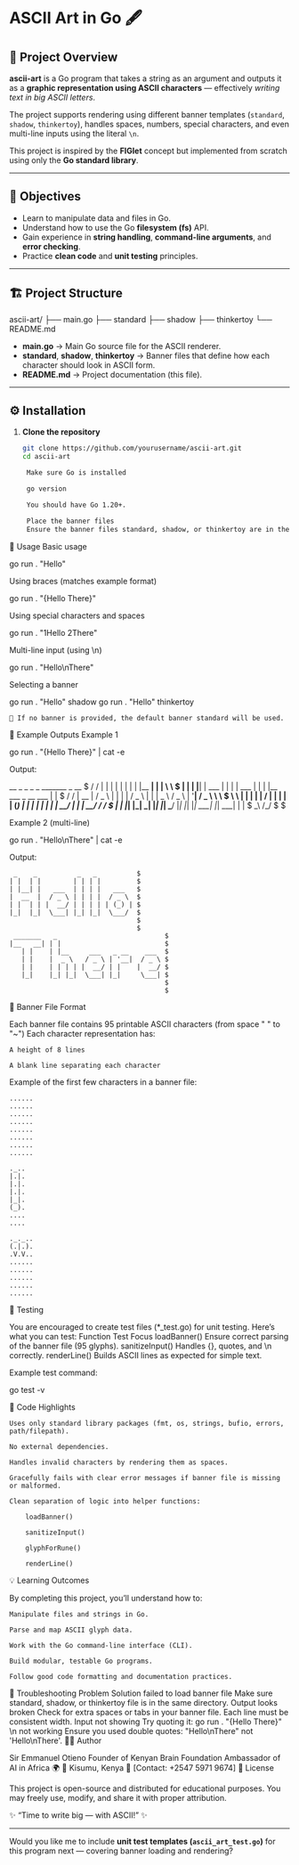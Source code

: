 # ASCII Art in Go 🖋️

## 📘 Project Overview

**ascii-art** is a Go program that takes a string as an argument and outputs it as a **graphic representation using ASCII characters** — effectively *writing text in big ASCII letters*.  

The project supports rendering using different banner templates (`standard`, `shadow`, `thinkertoy`), handles spaces, numbers, special characters, and even multi-line inputs using the literal `\n`.

This project is inspired by the **FIGlet** concept but implemented from scratch using only the **Go standard library**.

---

## 🎯 Objectives

- Learn to manipulate data and files in Go.
- Understand how to use the Go **filesystem (fs)** API.
- Gain experience in **string handling**, **command-line arguments**, and **error checking**.
- Practice **clean code** and **unit testing** principles.

---

## 🏗️ Project Structure

ascii-art/
├── main.go
├── standard
├── shadow
├── thinkertoy
└── README.md


- **main.go** → Main Go source file for the ASCII renderer.  
- **standard**, **shadow**, **thinkertoy** → Banner files that define how each character should look in ASCII form.  
- **README.md** → Project documentation (this file).  

---

## ⚙️ Installation

1. **Clone the repository**
   ```bash
   git clone https://github.com/yourusername/ascii-art.git
   cd ascii-art

    Make sure Go is installed

    go version

    You should have Go 1.20+.

    Place the banner files
    Ensure the banner files standard, shadow, or thinkertoy are in the same directory as main.go.

🚀 Usage
Basic usage

go run . "Hello"

Using braces (matches example format)

go run . "{Hello There}"

Using special characters and spaces

go run . "1Hello 2There"

Multi-line input (using \n)

go run . "Hello\nThere"

Selecting a banner

go run . "Hello" shadow
go run . "Hello" thinkertoy

    🔹 If no banner is provided, the default banner standard will be used.

🧠 Example Outputs
Example 1

go run . "{Hello There}" | cat -e

Output:

   __  _    _          _   _                 _______   _                           __    $
  / / | |  | |        | | | |               |__   __| | |                          \ \   $
 | |  | |__| |   ___  | | | |   ___            | |    | |__     ___   _ __    ___   | |  $
/ /   |  __  |  / _ \ | | | |  / _ \           | |    |  _ \   / _ \ | '__|  / _ \   \ \ $
\ \   | |  | | |  __/ | | | | | (_) |          | |    | | | | |  __/ | |    |  __/   / / $
 | |  |_|  |_|  \___| |_| |_|  \___/           |_|    |_| |_|  \___| |_|     \___|  | |  $
  \_\                                                                              /_/   $
                                                                                         $

Example 2 (multi-line)

go run . "Hello\nThere" | cat -e

Output:
```console
 _    _          _   _          $
| |  | |        | | | |         $
| |__| |   ___  | | | |   ___   $
|  __  |  / _ \ | | | |  / _ \  $
| |  | | |  __/ | | | | | (_) | $
|_|  |_|  \___| |_| |_|  \___/  $
                                $
                                $
 _______   _                           $
|__   __| | |                          $
   | |    | |__     ___   _ __    ___  $
   | |    |  _ \   / _ \ | '__|  / _ \ $
   | |    | | | | |  __/ | |    |  __/ $
   |_|    |_| |_|  \___| |_|     \___| $
                                       $
                                       $
```
🧩 Banner File Format

Each banner file contains 95 printable ASCII characters (from space " " to "~")
Each character representation has:

    A height of 8 lines

    A blank line separating each character

Example of the first few characters in a banner file:

```console
......
......
......
......
......
......
......
......

._..
|.|.
|.|.
|.|.
|_|.
(_).
....
....

._._..
(.|.).
.V.V..
......
......
......
......
......
```

🧪 Testing

You are encouraged to create test files (*_test.go) for unit testing.
Here’s what you can test:
Function	Test Focus
loadBanner()	Ensure correct parsing of the banner file (95 glyphs).
sanitizeInput()	Handles {}, quotes, and \n correctly.
renderLine()	Builds ASCII lines as expected for simple text.

Example test command:

go test -v

🧱 Code Highlights

    Uses only standard library packages (fmt, os, strings, bufio, errors, path/filepath).

    No external dependencies.

    Handles invalid characters by rendering them as spaces.

    Gracefully fails with clear error messages if banner file is missing or malformed.

    Clean separation of logic into helper functions:

        loadBanner()

        sanitizeInput()

        glyphForRune()

        renderLine()

💡 Learning Outcomes

By completing this project, you’ll understand how to:

    Manipulate files and strings in Go.

    Parse and map ASCII glyph data.

    Work with the Go command-line interface (CLI).

    Build modular, testable Go programs.

    Follow good code formatting and documentation practices.

🧰 Troubleshooting
Problem	Solution
failed to load banner file	Make sure standard, shadow, or thinkertoy file is in the same directory.
Output looks broken	Check for extra spaces or tabs in your banner file. Each line must be consistent width.
Input not showing	Try quoting it: go run . "{Hello There}"
\n not working	Ensure you used double quotes: "Hello\nThere" not 'Hello\nThere'.
🧑‍💻 Author

Sir Emmanuel Otieno
Founder of Kenyan Brain Foundation
Ambassador of AI in Africa 🌍
📍 Kisumu, Kenya
📧 [Contact: +2547 5971 9674]
📜 License

This project is open-source and distributed for educational purposes.
You may freely use, modify, and share it with proper attribution.

✨ “Time to write big — with ASCII!” ✨


---

Would you like me to include **unit test templates (`ascii_art_test.go`)** for this program next — covering banner loading and rendering?
